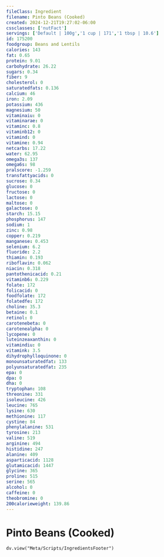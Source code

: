 ```yaml
---
fileClass: Ingredient
filename: Pinto Beans (Cooked)
created: 2024-12-21T19:27:02-06:00
cssclasses: ['nutFact']
servings: ['Default | 100g','1 cup | 171','1 tbsp | 10.6']
id: 175200
foodgroup: Beans and Lentils
calories: 143
fat: 0.65
protein: 9.01
carbohydrate: 26.22
sugars: 0.34
fiber: 9
cholesterol: 0
saturatedfats: 0.136
calcium: 46
iron: 2.09
potassium: 436
magnesium: 50
vitaminaiu: 0
vitaminarae: 0
vitaminc: 0.8
vitaminb12: 0
vitamind: 0
vitamine: 0.94
netcarbs: 17.22
water: 62.95
omega3s: 137
omega6s: 98
pralscore: -1.259
transfattyacids: 0
sucrose: 0.34
glucose: 0
fructose: 0
lactose: 0
maltose: 0
galactose: 0
starch: 15.15
phosphorus: 147
sodium: 1
zinc: 0.98
copper: 0.219
manganese: 0.453
selenium: 6.2
fluoride: 2.2
thiamin: 0.193
riboflavin: 0.062
niacin: 0.318
pantothenicacid: 0.21
vitaminb6: 0.229
folate: 172
folicacid: 0
foodfolate: 172
folatedfe: 172
choline: 35.3
betaine: 0.1
retinol: 0
carotenebeta: 0
carotenealpha: 0
lycopene: 0
luteinzeaxanthin: 0
vitamindiu: 0
vitamink: 3.5
dihydrophylloquinone: 0
monounsaturatedfat: 133
polyunsaturatedfat: 235
epa: 0
dpa: 0
dha: 0
tryptophan: 108
threonine: 331
isoleucine: 426
leucine: 765
lysine: 630
methionine: 117
cystine: 84
phenylalanine: 531
tyrosine: 213
valine: 519
arginine: 494
histidine: 247
alanine: 409
asparticacid: 1128
glutamicacid: 1447
glycine: 365
proline: 515
serine: 565
alcohol: 0
caffeine: 0
theobromine: 0
200calorieweight: 139.86
---
```


# Pinto Beans (Cooked)

```dataviewjs
dv.view("Meta/Scripts/IngredientsFooter")
```